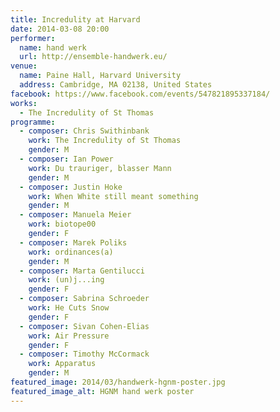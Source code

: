 ```yaml
---
title: Incredulity at Harvard
date: 2014-03-08 20:00
performer:
  name: hand werk
  url: http://ensemble-handwerk.eu/
venue:
  name: Paine Hall, Harvard University
  address: Cambridge, MA 02138, United States
facebook: https://www.facebook.com/events/547821895337184/
works:
  - The Incredulity of St Thomas
programme:
  - composer: Chris Swithinbank
    work: The Incredulity of St Thomas
    gender: M
  - composer: Ian Power
    work: Du trauriger, blasser Mann
    gender: M
  - composer: Justin Hoke
    work: When White still meant something
    gender: M
  - composer: Manuela Meier
    work: biotope00
    gender: F
  - composer: Marek Poliks
    work: ordinances(a)
    gender: M
  - composer: Marta Gentilucci
    work: (un)j...ing
    gender: F
  - composer: Sabrina Schroeder
    work: He Cuts Snow
    gender: F
  - composer: Sivan Cohen-Elias
    work: Air Pressure
    gender: F
  - composer: Timothy McCormack
    work: Apparatus
    gender: M
featured_image: 2014/03/handwerk-hgnm-poster.jpg
featured_image_alt: HGNM hand werk poster
---
```


